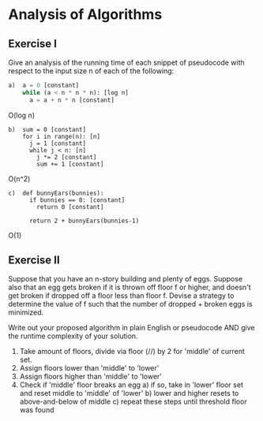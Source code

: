 # Analysis of Algorithms

## Exercise I

Give an analysis of the running time of each snippet of
pseudocode with respect to the input size n of each of the following:

```python
a)  a = 0 [constant]
    while (a < n * n * n): [log n]
      a = a + n * n [constant]
```
O(log n)

```
b)  sum = 0 [constant]
    for i in range(n): [n]
      j = 1 [constant]
      while j < n: [n]
        j *= 2 [constant]
        sum += 1 [constant]
```
O(n^2)

```
c)  def bunnyEars(bunnies):
      if bunnies == 0: [constant]
        return 0 [constant]

      return 2 + bunnyEars(bunnies-1)
```
O(1)

## Exercise II

Suppose that you have an n-story building and plenty of eggs. Suppose also that an egg gets broken if it is thrown off floor f or higher, and doesn't get broken if dropped off a floor less than floor f. Devise a strategy to determine the value of f such that the number of dropped + broken eggs is minimized.

Write out your proposed algorithm in plain English or pseudocode AND give the runtime complexity of your solution.

1) Take amount of floors, divide via floor (//) by 2 for 'middle' of current set.
2) Assign floors lower than 'middle' to 'lower'
3) Assign floors higher than 'middle' to 'lower'
4) Check if 'middle' floor breaks an egg
  a) if so, take in 'lower' floor set and reset middle to 'middle' of 'lower'
  b) lower and higher resets to above-and-below of middle
  c) repeat these steps until threshold floor was found